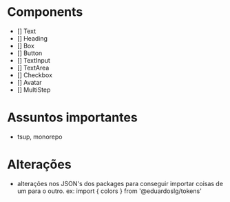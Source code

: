 # Components

- [] Text
- [] Heading
- [] Box
- [] Button
- [] TextInput
- [] TextArea
- [] Checkbox
- [] Avatar
- [] MultiStep



# Assuntos importantes
- tsup, monorepo

# Alterações
- alterações nos JSON's dos packages para conseguir importar coisas de um para o outro. ex:
import { colors } from '@eduardoslg/tokens'